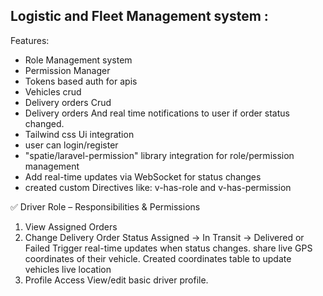 ## Logistic and Fleet Management system :

Features:
-  Role Management system 
-  Permission Manager
-  Tokens based auth for apis
-  Vehicles crud
-  Delivery orders Crud
-  Delivery orders And real time notifications to user if order status changed.
-  Tailwind css Ui integration
-  user can login/register
-  "spatie/laravel-permission" library integration for role/permission management
-  Add real-time updates via WebSocket for status changes
-  created custom Directives like: v-has-role and v-has-permission

✅ Driver Role – Responsibilities & Permissions
1. View Assigned Orders
2. Change Delivery Order Status
Assigned → In Transit → Delivered or Failed
Trigger real-time updates when status changes.
share live GPS coordinates of their vehicle.
Created coordinates table to update vehicles live location
4. Profile Access
View/edit basic driver profile.
